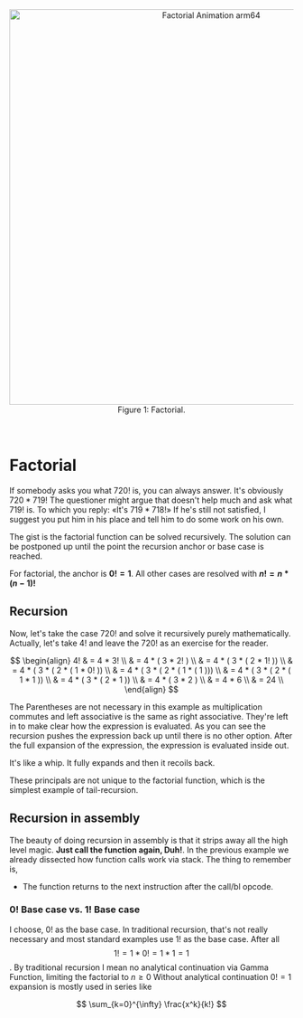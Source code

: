 <div align="center">
  <img src="./.assets/2025-03-22_Marek_Schiffer_Animation_x86_64_Stack_Retraction.gif" alt="Factorial Animation arm64" width="700">

  <div align=center>
    <figcaption>Figure 1: Factorial. </figcaption>
  </div>
   <br> <br>
</div>

# Factorial
If somebody asks you what 720! is, you can always answer. It's obviously
$720 * 719!$ The questioner might argue that doesn't help much and ask what 719! is.
To which you reply: «It's $719 * 718!$» If he's still not satisfied, I suggest 
you put him in his place and tell him to do some work on his own.  

The gist is the factorial function can be solved recursively. The solution can be
postponed up until the point the recursion anchor or base case is reached.

For factorial, the anchor is **$0! = 1$**. All other cases are resolved with **$n! = n * (n-1)!$**

## Recursion
Now, let's take the case 720! and solve it recursively purely mathematically.
Actually, let's take $4!$ and leave the $720!$ as an exercise for the reader.

$$
\begin{align}
4! & = 4 * 3! \\
   & = 4 * ( 3 * 2! ) \\
   & = 4 * ( 3 * ( 2 * 1! )) \\
   & = 4 * ( 3 * ( 2 * ( 1 * 0! )) \\
   & = 4 * ( 3 * ( 2 * ( 1 * ( 1 ))) \\
   & = 4 * ( 3 * ( 2 * ( 1 * 1 )) \\
   & = 4 * ( 3 * ( 2 * 1 )) \\
   & = 4 * ( 3 * 2 ) \\
   & = 4 * 6  \\
   & = 24  \\
\end{align}
$$

The Parentheses are not necessary in this example as multiplication commutes and left associative is 
the same as right associative. They're left in to make clear how the expression is evaluated.
As you can see the recursion pushes the expression back up until there is no other option. 
After the full expansion of the expression, the expression is evaluated inside out.  

It's like a whip. It fully expands and then it recoils back.  

These principals are not unique to the factorial function, which is the simplest example of tail-recursion.

## Recursion in assembly
The beauty of doing recursion in assembly is that it strips away all the high level magic. 
__Just call the function again, Duh!__. In the previous example we already dissected how function calls
work via stack. The thing to remember is,
  * The function returns to the next instruction after the call/bl opcode. 
### $0!$ Base case vs. $1!$ Base case
I choose, $0!$ as the base case. In traditional recursion, that's not really necessary and most standard
examples use $1!$ as the base case. After all $$1! = 1 * 0! = 1 * 1 = 1$$.
By traditional recursion I mean no analytical continuation via Gamma Function, limiting the factorial to $n \geq 0$
Without analytical continuation $0! = 1$ expansion is mostly used in series like

$$
  \sum_{k=0}^{\infty} \frac{x^k}{k!}
$$
